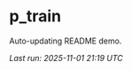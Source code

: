 # p_train

Auto-updating README demo.

<!--START_SECTION:status-->
_Last run: 2025-11-01 21:19 UTC_
<!--END_SECTION:status-->







































































































































































































































































































































































































































































































































































































































































































































































































































































































































































































































































































































































































































































































































































































































































































































































































































